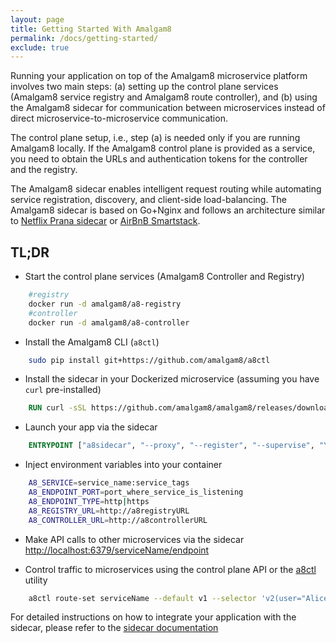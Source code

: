 ```yaml
---
layout: page
title: Getting Started With Amalgam8
permalink: /docs/getting-started/
exclude: true
---
```


Running your application on top of the Amalgam8 microservice platform
involves two main steps: (a) setting up the control plane services
(Amalgam8 service registry and Amalgam8 route controller), and (b) using the
Amalgam8 sidecar for communication between microservices instead of direct
microservice-to-microservice communication. 

The control plane setup, i.e., step (a) is needed only if you are running
Amalgam8 locally. If the Amalgam8 control plane is provided as a service, you
need to obtain the URLs and authentication tokens for the controller and
the registry.

The Amalgam8 sidecar enables intelligent request routing while automating
service registration, discovery, and client-side load-balancing. The
Amalgam8 sidecar is based on Go+Nginx and follows an architecture similar
to
[Netflix Prana sidecar](http://techblog.netflix.com/2014/11/prana-sidecar-for-your-netflix-paas.html)
or
[AirBnB Smartstack](http://nerds.airbnb.com/smartstack-service-discovery-cloud/).


## TL;DR

* Start the control plane services (Amalgam8 Controller and Registry)

```bash
    #registry
    docker run -d amalgam8/a8-registry
    #controller
    docker run -d amalgam8/a8-controller
```


* Install the Amalgam8 CLI (`a8ctl`)

```bash
    sudo pip install git+https://github.com/amalgam8/a8ctl
```


* Install the sidecar in your Dockerized microservice (assuming you have
  `curl` pre-installed)

```Dockerfile
    RUN curl -sSL https://github.com/amalgam8/amalgam8/releases/download/${VERSION}/a8sidecar.sh | sh
```


* Launch your app via the sidecar

```Dockerfile
    ENTRYPOINT ["a8sidecar", "--proxy", "--register", "--supervise", "YOURAPP", "YOURAPP_ARG", "YOURAPP_ARG"]
```

* Inject environment variables into your container


```bash
    A8_SERVICE=service_name:service_tags
    A8_ENDPOINT_PORT=port_where_service_is_listening
    A8_ENDPOINT_TYPE=http|https
    A8_REGISTRY_URL=http://a8registryURL
    A8_CONTROLLER_URL=http://a8controllerURL
```

* Make API calls to other microservices via the sidecar [http://localhost:6379/serviceName/endpoint]()

* Control traffic to microservices using the control plane API or the
   [a8ctl](https://github.com/amalgam8/a8ctl) utility

```bash
    a8ctl route-set serviceName --default v1 --selector 'v2(user="Alice")' --selector 'v3(user="Bob")'
```

For detailed instructions on how to integrate your application with the
sidecar, please refer to the
[sidecar documentation](amalgam8-components-sidecar.md)

